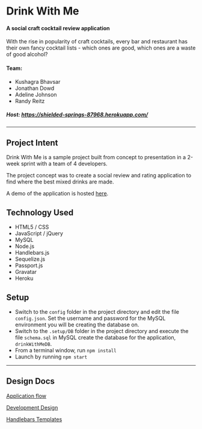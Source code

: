 # Drink With Me
#### A social craft cocktail review application

With the rise in popularity of craft cocktails, every bar and restaurant has their own fancy cocktail lists - which ones are good, which ones are a waste of good alcohol?

#### Team:
* Kushagra Bhavsar
* Jonathan Dowd
* Adeline Johnson
* Randy Reitz

##### Host: https://shielded-springs-87968.herokuapp.com/

- - - 

## Project Intent

Drink With Me is a sample project built from concept to presentation in a 2-week sprint with a team of 4 developers.

The project concept was to create a social review and rating application to find where the best mixed drinks are made.

A demo of the application is hosted <a href="https://shielded-springs-87968.herokuapp.com/">here</a>.

## Technology Used
* HTML5 / CSS
* JavaScript / jQuery
* MySQL
* Node.js
* Handlebars.js
* Sequelize.js
* Passport.js
* Gravatar
* Heroku


## Setup
* Switch to the `config` folder in the project directory and edit the file `config.json`.  Set the username and password for the MySQL environment you will be creating the database on.
* Switch to the `.setup/DB` folder in the project directory and execute the file `schema.sql` in MySQL create the database for the application, `drinkWithMeDB`.
* From a terminal window, run `npm install`
* Launch by running `npm start`


- - - 
## Design Docs
[Application flow](AppFlow.md)

[Development Design](DevDesign.md)

[Handlebars Templates](Handlebars.md)
